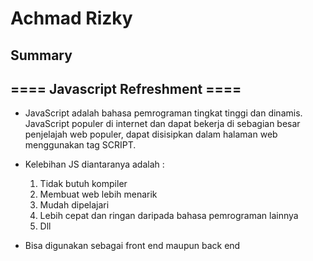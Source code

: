 # Achmad Rizky 
## Summary

## ==== Javascript Refreshment ====

- JavaScript adalah bahasa pemrograman tingkat tinggi dan dinamis. JavaScript populer di internet dan dapat bekerja di sebagian besar penjelajah web populer, dapat disisipkan dalam halaman web menggunakan tag SCRIPT.

- Kelebihan JS diantaranya adalah :
    1. Tidak butuh kompiler
    2. Membuat web lebih menarik
    3. Mudah dipelajari
    4. Lebih cepat dan ringan daripada bahasa pemrograman lainnya
    5. Dll

- Bisa digunakan sebagai front end maupun back end

